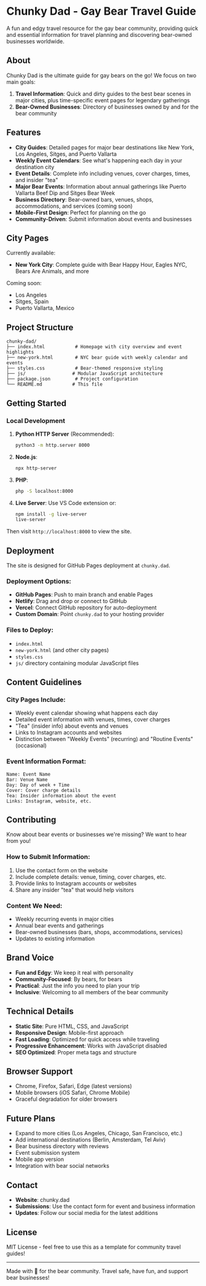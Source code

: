 # Chunky Dad - Gay Bear Travel Guide

A fun and edgy travel resource for the gay bear community, providing quick and essential information for travel planning and discovering bear-owned businesses worldwide.

## About

Chunky Dad is the ultimate guide for gay bears on the go! We focus on two main goals:

1. **Travel Information**: Quick and dirty guides to the best bear scenes in major cities, plus time-specific event pages for legendary gatherings
2. **Bear-Owned Businesses**: Directory of businesses owned by and for the bear community

## Features

- **City Guides**: Detailed pages for major bear destinations like New York, Los Angeles, Sitges, and Puerto Vallarta
- **Weekly Event Calendars**: See what's happening each day in your destination city
- **Event Details**: Complete info including venues, cover charges, times, and insider "tea"
- **Major Bear Events**: Information about annual gatherings like Puerto Vallarta Beef Dip and Sitges Bear Week
- **Business Directory**: Bear-owned bars, venues, shops, accommodations, and services (coming soon)
- **Mobile-First Design**: Perfect for planning on the go
- **Community-Driven**: Submit information about events and businesses

## City Pages

Currently available:
- **New York City**: Complete guide with Bear Happy Hour, Eagles NYC, Bears Are Animals, and more

Coming soon:
- Los Angeles
- Sitges, Spain
- Puerto Vallarta, Mexico

## Project Structure

```
chunky-dad/
├── index.html           # Homepage with city overview and event highlights
├── new-york.html        # NYC bear guide with weekly calendar and events
├── styles.css           # Bear-themed responsive styling
├── js/                 # Modular JavaScript architecture
├── package.json         # Project configuration
└── README.md           # This file
```

## Getting Started

### Local Development

1. **Python HTTP Server** (Recommended):
   ```bash
   python3 -m http.server 8000
   ```

2. **Node.js**:
   ```bash
   npx http-server
   ```

3. **PHP**:
   ```bash
   php -S localhost:8000
   ```

4. **Live Server**: Use VS Code extension or:
   ```bash
   npm install -g live-server
   live-server
   ```

Then visit `http://localhost:8000` to view the site.

## Deployment

The site is designed for GitHub Pages deployment at `chunky.dad`. 

### Deployment Options:

- **GitHub Pages**: Push to main branch and enable Pages
- **Netlify**: Drag and drop or connect to GitHub
- **Vercel**: Connect GitHub repository for auto-deployment
- **Custom Domain**: Point `chunky.dad` to your hosting provider

### Files to Deploy:
- `index.html`
- `new-york.html` (and other city pages)
- `styles.css`
- `js/` directory containing modular JavaScript files

## Content Guidelines

### City Pages Include:
- Weekly event calendar showing what happens each day
- Detailed event information with venues, times, cover charges
- "Tea" (insider info) about events and venues
- Links to Instagram accounts and websites
- Distinction between "Weekly Events" (recurring) and "Routine Events" (occasional)

### Event Information Format:
```
Name: Event Name
Bar: Venue Name
Day: Day of week + Time
Cover: Cover charge details
Tea: Insider information about the event
Links: Instagram, website, etc.
```

## Contributing

Know about bear events or businesses we're missing? We want to hear from you!

### How to Submit Information:
1. Use the contact form on the website
2. Include complete details: venue, timing, cover charges, etc.
3. Provide links to Instagram accounts or websites
4. Share any insider "tea" that would help visitors

### Content We Need:
- Weekly recurring events in major cities
- Annual bear events and gatherings
- Bear-owned businesses (bars, shops, accommodations, services)
- Updates to existing information

## Brand Voice

- **Fun and Edgy**: We keep it real with personality
- **Community-Focused**: By bears, for bears
- **Practical**: Just the info you need to plan your trip
- **Inclusive**: Welcoming to all members of the bear community

## Technical Details

- **Static Site**: Pure HTML, CSS, and JavaScript
- **Responsive Design**: Mobile-first approach
- **Fast Loading**: Optimized for quick access while traveling
- **Progressive Enhancement**: Works with JavaScript disabled
- **SEO Optimized**: Proper meta tags and structure

## Browser Support

- Chrome, Firefox, Safari, Edge (latest versions)
- Mobile browsers (iOS Safari, Chrome Mobile)
- Graceful degradation for older browsers

## Future Plans

- Expand to more cities (Los Angeles, Chicago, San Francisco, etc.)
- Add international destinations (Berlin, Amsterdam, Tel Aviv)
- Bear business directory with reviews
- Event submission system
- Mobile app version
- Integration with bear social networks

## Contact

- **Website**: chunky.dad
- **Submissions**: Use the contact form for event and business information
- **Updates**: Follow our social media for the latest additions

## License

MIT License - feel free to use this as a template for community travel guides!

---

Made with 🐻 for the bear community. Travel safe, have fun, and support bear businesses!